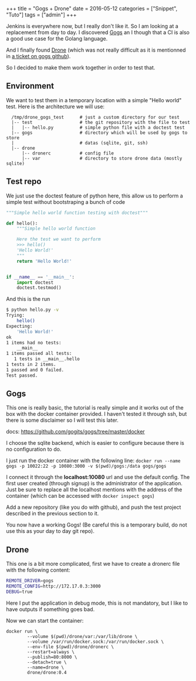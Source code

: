 +++
title = "Gogs + Drone"
date = 2016-05-12
categories = ["Snippet", "Tuto"]
tags = ["admin"]
+++

Jenkins is everywhere now, but I really don't like it. So I am looking at
a replacement from day to day. I discovered [Gogs](https://gogs.io/) an
I though that a CI is also a good use case for the Golang language.

And I finally found [Drone](https://drone.io/) (which was not really difficult
as it is mentionned in
[a ticket on gogs github](https://github.com/gogits/gogs/issues/1232)).

So I decided to make them work together in order to test that.

## Environment

We want to test them in a temporary location with a simple "Hello world" test.
Here is the architecture we will use:
```text
  /tmp/drone_gogs_test      # just a custom directory for our test
  |-- test                  # the git repository with the file to test
  |   |-- hello.py          # simple python file with a doctest test
  |-- gogs                  # directory which will be used by gogs to store
  |                         # datas (sqlite, git, ssh)
  |-- drone
      |-- dronerc           # config file
      |-- var               # directory to store drone data (mostly sqlite)
```

## Test repo
We just use the doctest feature of python here, this allow us to perform a
simple test without bootstraping a bunch of code

```python
"""Simple hello world function testing with doctest"""

def hello():
    """Simple hello world function

    Here the test we want to perform
    >>> hello()
    'Hello World!'
    """
    return 'Hello World!'


if __name__ == '__main__':
    import doctest
    doctest.testmod()
```

And this is the run

```bash
$ python hello.py -v
Trying:
    hello()
Expecting:
    'Hello World!'
ok
1 items had no tests:
    __main__
1 items passed all tests:
   1 tests in __main__.hello
1 tests in 2 items.
1 passed and 0 failed.
Test passed.
```

## Gogs

This one is really basic, the tutorial is really simple and it works out
of the box with the docker container provided. I haven't tested it through
ssh, but there is some disclaimer so I will test this later.

docs: https://github.com/gogits/gogs/tree/master/docker

I choose the sqlite backend, which is easier to configure because there is
no configuration to do.

I just run the docker container with the following line:
`docker run --name gogs -p 10022:22 -p 10080:3000 -v $(pwd)/gogs:/data gogs/gogs`

I connect it through the **localhost:10080** url and use the default config.
The first user created (through signup) is the administrator of the application.
Just be sure to replace all the localhost mentions with the address of
the container (which can be accessed with `docker inspect gogs`)

Add a new repository (like you do with github), and push the test project
described in the previous section to it.

You now have a working Gogs! (Be careful this is a temporary build, do not
use this as your day to day git repo).

## Drone

This one is a bit more complicated, first we have to create a dronerc file
with the following content:

```bash
REMOTE_DRIVER=gogs
REMOTE_CONFIG=http://172.17.0.3:3000
DEBUG=true
```

Here I put the application in debug mode, this is not mandatory, but I like
to have outputs if something goes bad.

Now we can start the container:
```text
docker run \
        --volume $(pwd)/drone/var:/var/lib/drone \
        --volume /var/run/docker.sock:/var/run/docker.sock \
        --env-file $(pwd)/drone/dronerc \
        --restart=always \
        --publish=80:8000 \
        --detach=true \
        --name=drone \
        drone/drone:0.4
```

